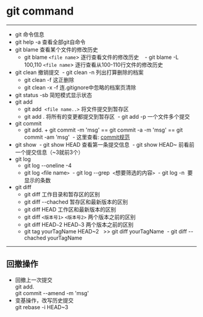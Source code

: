 # git command
---
- git 命令信息  
- git help -a 查看全部git自命令
- git blame 查看某个文件的修改历史
  - git blame `<file name`> 逐行查看文件的修改历史   
  - git blame -L 100,110 `<file name`> 逐行查看从100-110行文件的修改历史
- git clean 撤销提交
  - git clean -n 列出打算删除的档案
  - git clean -f 这正删除
  - git clean -x -f 连.gitignore中忽略的档案页清除
- git status -sb 简短模式显示状态
- git add  
  - git add  `<file name..>` 将文件提交到暂存区
  - git add . 将所有的变更都提交到暂存区
  - git add -p 一个文件多个提交
- git commit
  - git add. + git commit -m  'msg' == git commit -a -m 'msg' == git commit -am 'msg'
  - 这里查看: [commit规范](CommitMsg.md)
- git show 
  - git show HEAD 查看第一条提交信息
  - git show HEAD~ 前看前一个提交信息（~3就前3个）
- git log 
  - git log --oneline -4
  - git log `<`file name`>`
  - git log --grep  `<`想要筛选的内容`>`
  - git log -n  要显示的条数
- git diff
  - git diff 工作目录和暂存区的区别
  - git diff --chached 暂存区和最新版本的区别
  - git diff HEAD 工作区和最新版本的区别
  - git diff `<版本号1>` `<版本号2>` 两个版本之前的区别
  - git diff HEAD`~`2 HEAD`~`3 两个版本之前的区别
  - git tag yourTagName HEAD~2   >> git diff yourTagName
  - git diff --chached yourTagName
---
## 回撤操作
- 回撤上一次提交  
 git add.  
 git commit --amend -m 'msg'
- 变基操作，改写历史提交  
 git rebase -i HEAD~3
